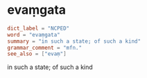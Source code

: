 # evaṃgata

``` toml
dict_label = "NCPED"
word = "evaṃgata"
summary = "in such a state; of such a kind"
grammar_comment = "mfn."
see_also = ["evaṃ"]
```

in such a state; of such a kind


